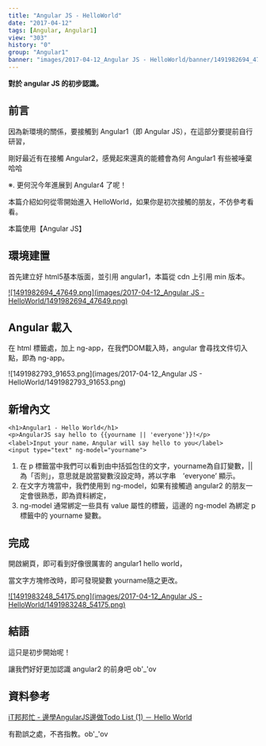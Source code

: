 ```yaml
---
title: "Angular JS - HelloWorld"
date: "2017-04-12"
tags: [Angular, Angular1]
view: "303"
history: "0"
group: "Angular1"
banner: "images/2017-04-12_Angular JS - HelloWorld/banner/1491982694_47649.png"
---
```


**對於 angular JS 的初步認識。**

前言
--

因為新環境的關係，要接觸到 Angular1（即 Angular JS），在這部分要提前自行研習，

剛好最近有在接觸 Angular2，感覺起來還真的能體會為何 Angular1 有些被唾棄 哈哈

※. 更何況今年進展到 Angular4 了呢！

本篇介紹如何從零開始進入 HelloWorld，如果你是初次接觸的朋友，不仿參考看看。

本篇使用【Angular JS】

環境建置
----

首先建立好 html5基本版面，並引用 angular1，本篇從 cdn 上引用 min 版本。

[![1491982694_47649.png](images/2017-04-12_Angular JS - HelloWorld/1491982694_47649.png)](https://dotblogsfile.blob.core.windows.net/user/incredible/b8508a5a-8850-44f8-8370-60c055339b6a/1491982694_47649.png)

Angular 載入
----------

在 html 標籤處，加上 ng-app，在我們DOM載入時，angular 會尋找文件切入點，即為 ng-app。

![1491982793_91653.png](images/2017-04-12_Angular JS - HelloWorld/1491982793_91653.png)

新增內文
----

    <h1>Angular1 - Hello World</h1>
    <p>AngularJS say hello to {{yourname || 'everyone'}}!</p>
    <label>Input your name，Angular will say hello to you</label>
    <input type="text" ng-model="yourname">

1.  在 p 標籤當中我們可以看到由中括弧包住的文字，yourname為自訂變數，|| 為「否則」，意思就是說當變數沒設定時，將以字串　’everyone’ 顯示。
2.  在文字方塊當中，我們使用到 ng-model，如果有接觸過 angular2 的朋友一定會很熟悉，即為資料綁定，
3.  ng-model 通常綁定一些具有 value 屬性的標籤，這邊的 ng-model 為綁定 p 標籤中的 yourname 變數。

完成
--

開啟網頁，即可看到好像很厲害的 angular1 hello world，

當文字方塊修改時，即可發現變數 yourname隨之更改。

[![1491983248_54175.png](images/2017-04-12_Angular JS - HelloWorld/1491983248_54175.png)](https://dotblogsfile.blob.core.windows.net/user/incredible/b8508a5a-8850-44f8-8370-60c055339b6a/1491983248_54175.png)

結語
--

這只是初步開始呢！

讓我們好好更加認識 angular2 的前身吧 ob'\_'ov

資料參考
----

[iT邦邦忙 - 邊學AngularJS邊做Todo List (1) － Hello World](http://ithelp.ithome.com.tw/articles/10095041)

有勘誤之處，不吝指教。ob'\_'ov